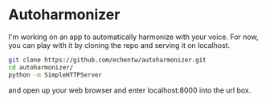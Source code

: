 Autoharmonizer
==============

I'm working on an app to automatically harmonize with your voice. For now, you can play with it by cloning the repo and serving it on localhost.

```bash
git clone https://github.com/echentw/autoharmonizer.git
cd autoharmonizer/
python -m SimpleHTTPServer
```

and open up your web browser and enter localhost:8000 into the url box.
